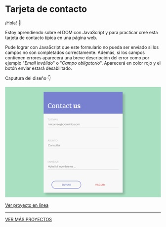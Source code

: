 # Tarjeta de contacto

¡Hola! :wave: 

Estoy aprendiendo sobre el DOM con JavaScript y para practicar creé esta tarjeta de contacto típica en una página web.

Pude lograr con JavaScript que este formulario no pueda ser enviado si los campos no son completados correctamente. Además, si los campos contienen errores aparecerá una breve descripción del error como por ejemplo "*Email inválido*" o "*Campo obligatorio*". Aparecerá en color rojo y el botón enviar estará desabilitado.

Caputura del diseño 👇

<img src="https://github.com/lautaronahuelc/contact-card/blob/master/resultado-final.jpg"/>

[Ver proyecto en línea](https://violet-contact-card.netlify.app/)

***

[VER MÁS PROYECTOS](https://github.com/lautaronahuelc?tab=repositories)

